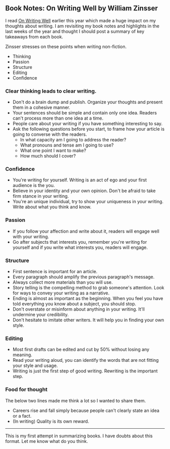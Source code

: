 ## Book Notes: On Writing Well by William Zinsser

I read  [On Writing Well](https://www.goodreads.com/book/show/53343.On_Writing_Well)  earlier this year which made a huge impact on my thoughts about writing. I am revisiting my book notes and highlights in the last weeks of the year and thought I should post a summary of key takeaways from each book.

Zinsser stresses on these points when writing non-fiction.

- Thinking
- Passion
- Structure
- Editing
- Confidence

### Clear thinking leads to clear writing.
- Don't do a brain dump and publish. Organize your thoughts and present them in a cohesive manner.
- Your sentences should be simple and contain only one idea. Readers can't process more than one idea at a time.
- People care about your writing if you have something interesting to say.
- Ask the following questions before you start, to frame how your article is going to converse with the readers.
    - In what capacity am I going to address the reader?
    - What pronouns and tense am I going to use?
    - What one point I want to make?
    - How much should I cover?

### Confidence
- You're writing for yourself. Writing is an act of ego and your first audience is the you.
- Believe in your identity and your own opinion. Don't be afraid to take firm stance in your writing.
- You're an unique individual, try to show your uniqueness in your writing. Write about what you think and know.

### Passion
- If you follow your affection and write about it, readers will engage well with your writing.
- Go after subjects that interests you, remember you're writing for yourself and if you write what interests you, readers will engage.

### Structure
- First sentence is important for an article.
- Every paragraph should amplify the previous paragraph's message.
- Always collect more materials than you will use.
- Story telling is the compelling method to grab someone's attention. Look for ways to convey your writing as a narrative.
- Ending is almost as important as the beginning. When you feel you have told everything you know about a subject, you should stop.
- Don't overstate or misinform about anything in your writing. It'll undermine your credibility.
- Don't hesitate to imitate other writers. It will help you in finding your own style.

### Editing
- Most first drafts can be edited and cut by 50% without losing any meaning.
- Read your writing aloud, you can identify the words that are not fitting your style and usage.
- Writing is just the first step of good writing. Rewriting is the important step.

### Food for thought
The below two lines made me think a lot so I wanted to share them.

- Careers rise and fall simply because people can't clearly state an idea or a fact.
- (In writing) Quality is its own reward.


***

This is my first attempt in summarizing books. I have doubts about this format. Let me know what do you think.